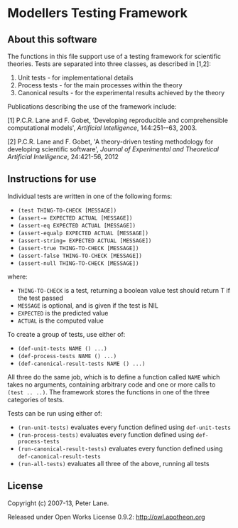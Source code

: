 # Modellers Testing Framework #

## About this software ##

The functions in this file support use of a testing framework for 
scientific theories.  Tests are separated into three classes, as 
described in [1,2]:

1. Unit tests - for implementational details
2. Process tests - for the main processes within the theory
3. Canonical results - for the experimental results achieved by the theory

Publications describing the use of the framework include:

[1] P.C.R. Lane and F. Gobet, 'Developing reproducible and comprehensible
    computational models', _Artificial Intelligence_, 144:251--63, 2003.

[2] P.C.R. Lane and F. Gobet, 'A theory-driven testing methodology for
    developing scientific software', _Journal of Experimental and Theoretical
    Artificial Intelligence_, 24:421-56, 2012

## Instructions for use ##

Individual tests are written in one of the following forms:

- `(test THING-TO-CHECK [MESSAGE])`
- `(assert-= EXPECTED ACTUAL [MESSAGE])`
- `(assert-eq EXPECTED ACTUAL [MESSAGE])`
- `(assert-equalp EXPECTED ACTUAL [MESSAGE])`
- `(assert-string= EXPECTED ACTUAL [MESSAGE])`
- `(assert-true THING-TO-CHECK [MESSAGE])`
- `(assert-false THING-TO-CHECK [MESSAGE])`
- `(assert-null THING-TO-CHECK [MESSAGE])`

where: 

  - `THING-TO-CHECK` is a test, returning a boolean value
                            test should return T if the test passed 
  - `MESSAGE` is optional, and is given if the test is NIL
  - `EXPECTED` is the predicted value
  - `ACTUAL` is the computed value

To create a group of tests, use either of: 

- `(def-unit-tests NAME () ...)`
- `(def-process-tests NAME () ...)`
- `(def-canonical-result-tests NAME () ...)`

All three do the same job, which is to define a function called `NAME` which
takes no arguments, containing arbitrary code and one or more calls to `(test
.. ..)`.  The framework stores the functions in one of the three categories of
tests.

Tests can be run using either of:

- `(run-unit-tests)` evaluates every function defined using `def-unit-tests`
- `(run-process-tests)` evaluates every function defined using `def-process-tests`
- `(run-canonical-result-tests)` evaluates every function defined using `def-canonical-result-tests`
- `(run-all-tests)` evaluates all three of the above, running all tests

## License ##

Copyright (c) 2007-13, Peter Lane.

Released under Open Works License 0.9.2: <http://owl.apotheon.org>

